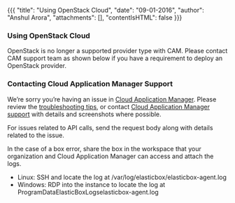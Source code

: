 {{{
"title": "Using OpenStack Cloud",
"date": "09-01-2016",
"author": "Anshul Arora",
"attachments": [],
"contentIsHTML": false
}}}

### Using OpenStack Cloud

OpenStack is no longer a supported provider type with CAM. Please contact CAM support team as shown below if you have a requirement to deploy an OpenStack provider.

### Contacting Cloud Application Manager Support

We’re sorry you’re having an issue in [Cloud Application Manager](https://www.ctl.io/cloud-application-manager/). Please review the [troubleshooting tips](../Troubleshooting/troubleshooting-tips.md), or contact [Cloud Application Manager support](mailto:incident@CenturyLink.com) with details and screenshots where possible.

For issues related to API calls, send the request body along with details related to the issue.

In the case of a box error, share the box in the workspace that your organization and Cloud Application Manager can access and attach the logs.
* Linux: SSH and locate the log at /var/log/elasticbox/elasticbox-agent.log
* Windows: RDP into the instance to locate the log at ProgramDataElasticBoxLogselasticbox-agent.log
